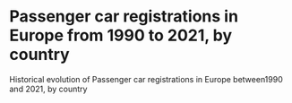 # Passenger car registrations in Europe from 1990 to 2021, by country
 Historical evolution of Passenger car registrations in Europe between1990 and 2021, by country
